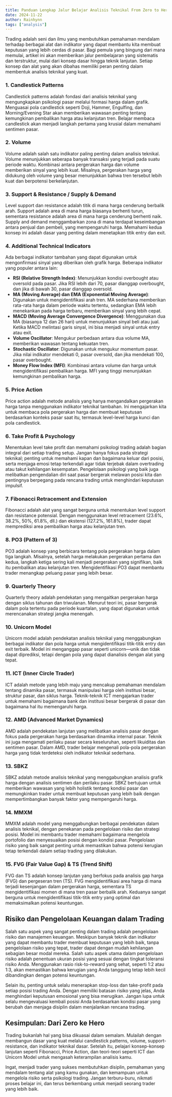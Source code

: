 ```yaml
---
title: Panduan Lengkap Jalur Belajar Analisis Teknikal From Zero to Hero
date: 2024-11-22
author: Rainhynn
tags: ["analysis"]
---
```


Trading adalah seni dan ilmu yang membutuhkan pemahaman mendalam terhadap berbagai alat dan indikator yang dapat membantu kita membuat keputusan yang lebih cerdas di pasar. Bagi pemula yang bingung dari mana memulai, artikel ini akan memberikan jalur pembelajaran yang sistematis dan terstruktur, mulai dari konsep dasar hingga teknik lanjutan. Setiap konsep dan alat yang akan dibahas memiliki peran penting dalam membentuk analisis teknikal yang kuat.

### 1. Candlestick Patterns
Candlestick patterns adalah fondasi dari analisis teknikal yang mengungkapkan psikologi pasar melalui formasi harga dalam grafik. Menguasai pola candlestick seperti Doji, Hammer, Engulfing, dan Morning/Evening Star akan memberikan wawasan penting tentang kemungkinan pembalikan harga atau kelanjutan tren. Belajar membaca candlestick akan menjadi langkah pertama yang krusial dalam memahami sentimen pasar.

### 2. Volume
Volume adalah salah satu indikator paling penting dalam analisis teknikal. Volume menunjukkan seberapa banyak transaksi yang terjadi pada suatu periode waktu. Kombinasi antara pergerakan harga dan volume memberikan sinyal yang lebih kuat. Misalnya, pergerakan harga yang didukung oleh volume yang besar menunjukkan bahwa tren tersebut lebih kuat dan berpotensi berkelanjutan.

### 3. Support & Resistance / Supply & Demand
Level support dan resistance adalah titik di mana harga cenderung berbalik arah. Support adalah area di mana harga biasanya berhenti turun, sementara resistance adalah area di mana harga cenderung berhenti naik. Supply and demand menggambarkan zona di mana terdapat keseimbangan antara penjual dan pembeli, yang mempengaruhi harga. Memahami kedua konsep ini adalah dasar yang penting dalam menetapkan titik entry dan exit.

### 4. Additional Technical Indicators
Ada berbagai indikator tambahan yang dapat digunakan untuk mengonfirmasi sinyal yang diberikan oleh grafik harga. Beberapa indikator yang populer antara lain:

- **RSI (Relative Strength Index)**: Menunjukkan kondisi overbought atau oversold pada pasar. Jika RSI lebih dari 70, pasar dianggap overbought, dan jika di bawah 30, pasar dianggap oversold.
- **MA (Moving Average) dan EMA (Exponential Moving Average)**: Digunakan untuk mengidentifikasi arah tren. MA sederhana memberikan rata-rata harga dalam periode waktu tertentu, sedangkan EMA lebih menekankan pada harga terbaru, memberikan sinyal yang lebih cepat.
- **MACD (Moving Average Convergence Divergence)**: Menggunakan dua MA (biasanya 12 dan 26 hari) untuk menunjukkan sinyal beli atau jual. Ketika MACD melintasi garis sinyal, ini bisa menjadi sinyal untuk entry atau exit.
- **Volume Oscillator**: Mengukur perbedaan antara dua volume MA, memberikan wawasan tentang kekuatan tren.
- **Stochastic Oscillator**: Digunakan untuk mengukur momentum pasar. Jika nilai indikator mendekati 0, pasar oversold, dan jika mendekati 100, pasar overbought.
- **Money Flow Index (MFI)**: Kombinasi antara volume dan harga untuk mengidentifikasi pembalikan harga. MFI yang tinggi menunjukkan kemungkinan pembalikan harga.

### 5. Price Action
Price action adalah metode analisis yang hanya mengandalkan pergerakan harga tanpa menggunakan indikator teknikal tambahan. Ini mengajarkan kita untuk membaca pola pergerakan harga dan membuat keputusan berdasarkan konteks pasar saat itu, termasuk level-level harga kunci dan pola candlestick.

### 6. Take Profit & Psychology
Menentukan level take profit dan memahami psikologi trading adalah bagian integral dari setiap trading setup. Jangan hanya fokus pada strategi teknikal; penting untuk memahami kapan dan bagaimana keluar dari posisi, serta menjaga emosi tetap terkendali agar tidak terjebak dalam overtrading atau takut kehilangan kesempatan. Pengelolaan psikologi yang baik juga melibatkan pengendalian diri saat pasar bergerak melawan posisi kita dan pentingnya berpegang pada rencana trading untuk menghindari keputusan impulsif.

### 7. Fibonacci Retracement and Extension
Fibonacci adalah alat yang sangat berguna untuk menentukan level support dan resistance potensial. Dengan menggunakan level retracement (23.6%, 38.2%, 50%, 61.8%, dll.) dan ekstensi (127.2%, 161.8%), trader dapat memprediksi area pembalikan harga atau kelanjutan tren.

### 8. PO3 (Pattern of 3)
PO3 adalah konsep yang berbicara tentang pola pergerakan harga dalam tiga langkah. Misalnya, setelah harga melakukan pergerakan pertama dan kedua, langkah ketiga sering kali menjadi pergerakan yang signifikan, baik itu pembalikan atau kelanjutan tren. Mengidentifikasi PO3 dapat membantu trader menangkap peluang pasar yang lebih besar.

### 9. Quarterly Theory
Quarterly theory adalah pendekatan yang mengaitkan pergerakan harga dengan siklus tahunan dan triwulanan. Menurut teori ini, pasar bergerak dalam pola tertentu pada periode kuartalan, yang dapat digunakan untuk merencanakan strategi jangka menengah.

### 10. Unicorn Model
Unicorn model adalah pendekatan analisis teknikal yang menggabungkan berbagai indikator dan pola harga untuk mengidentifikasi titik-titik entry dan exit terbaik. Model ini menganggap pasar seperti unicorn—unik dan tidak dapat diprediksi, tetapi dengan pola yang dapat dianalisis dengan alat yang tepat.

### 11. ICT (Inner Circle Trader)
ICT adalah metode yang lebih maju yang mencakup pemahaman mendalam tentang dinamika pasar, termasuk manipulasi harga oleh institusi besar, struktur pasar, dan siklus harga. Teknik-teknik ICT mengajarkan trader untuk memahami bagaimana bank dan institusi besar bergerak di pasar dan bagaimana hal itu memengaruhi harga.

### 12. AMD (Advanced Market Dynamics)
AMD adalah pendekatan lanjutan yang melibatkan analisis pasar dengan fokus pada pergerakan harga berdasarkan dinamika internal pasar. Teknik ini juga mengamati perilaku pasar secara keseluruhan, seperti likuiditas dan sentimen pasar. Dalam AMD, trader belajar mengenali pola-pola pergerakan harga yang tidak terdeteksi oleh indikator teknikal sederhana.

### 13. SBKZ
SBKZ adalah metode analisis teknikal yang menggabungkan analisis grafik harga dengan analisis sentimen dan perilaku pasar. SBKZ bertujuan untuk memberikan wawasan yang lebih holistik tentang kondisi pasar dan memungkinkan trader untuk membuat keputusan yang lebih baik dengan mempertimbangkan banyak faktor yang mempengaruhi harga.

### 14. MMXM
MMXM adalah model yang menggabungkan berbagai pendekatan dalam analisis teknikal, dengan penekanan pada pengelolaan risiko dan strategi posisi. Model ini membantu trader memahami bagaimana mengelola portofolio dan menyesuaikan posisi dengan kondisi pasar. Pengelolaan risiko yang baik sangat penting untuk memastikan bahwa potensi kerugian tetap terkendali dalam setiap trading yang dilakukan.

### 15. FVG (Fair Value Gap) & TS (Trend Shift)
FVG dan TS adalah konsep lanjutan yang berfokus pada analisis gap harga (FVG) dan pergeseran tren (TS). FVG mengidentifikasi area harga di mana terjadi kesenjangan dalam pergerakan harga, sementara TS mengidentifikasi momen di mana tren pasar berbalik arah. Keduanya sangat berguna untuk mengidentifikasi titik-titik entry yang optimal dan memaksimalkan potensi keuntungan.

## Risiko dan Pengelolaan Keuangan dalam Trading
Salah satu aspek yang sangat penting dalam trading adalah pengelolaan risiko dan manajemen keuangan. Meskipun banyak teknik dan indikator yang dapat membantu trader membuat keputusan yang lebih baik, tanpa pengelolaan risiko yang tepat, trader dapat dengan mudah kehilangan sebagian besar modal mereka. Salah satu aspek utama dalam pengelolaan risiko adalah penentuan ukuran posisi yang sesuai dengan tingkat toleransi risiko Anda. Menggunakan rasio risk-to-reward yang sehat, seperti 1:2 atau 1:3, akan memastikan bahwa kerugian yang Anda tanggung tetap lebih kecil dibandingkan dengan potensi keuntungan.

Selain itu, penting untuk selalu menerapkan stop-loss dan take-profit pada setiap posisi trading Anda. Dengan memiliki batasan risiko yang jelas, Anda menghindari keputusan emosional yang bisa merugikan. Jangan lupa untuk selalu mengevaluasi kembali posisi Anda berdasarkan kondisi pasar yang berubah dan menjaga disiplin dalam menjalankan rencana trading.

## Kesimpulan: Dari Zero ke Hero
Trading bukanlah hal yang bisa dikuasai dalam semalam. Mulailah dengan membangun dasar yang kuat melalui candlestick patterns, volume, support-resistance, dan indikator teknikal dasar. Setelah itu, pelajari konsep-konsep lanjutan seperti Fibonacci, Price Action, dan teori-teori seperti ICT dan Unicorn Model untuk mengasah keterampilan analisis kamu.

Ingat, menjadi trader yang sukses membutuhkan disiplin, pemahaman yang mendalam tentang alat yang kamu gunakan, dan kemampuan untuk mengelola risiko serta psikologi trading. Jangan terburu-buru, nikmati proses belajar ini, dan terus berkembang untuk menjadi seorang trader yang lebih baik.
